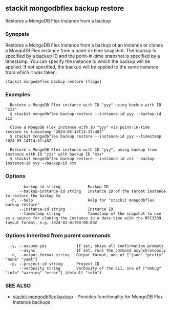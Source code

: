 ## stackit mongodbflex backup restore

Restores a MongoDB Flex instance from a backup

### Synopsis

Restores a MongoDB Flex instance from a backup of an instance or clones a MongoDB Flex instance from a point-in-time snapshot.
The backup is specified by a backup ID and the point-in-time snapshot is specified by a timestamp.
You can specify the instance to which the backup will be applied. If not specified, the backup will be applied to the same instance from which it was taken.

```
stackit mongodbflex backup restore [flags]
```

### Examples

```
  Restore a MongoDB Flex instance with ID "yyy" using backup with ID "zzz"
  $ stackit mongodbflex backup restore --instance-id yyy --backup-id zzz

  Clone a MongoDB Flex instance with ID "yyy" via point-in-time restore to timestamp "2024-05-14T14:31:48Z"
  $ stackit mongodbflex backup restore --instance-id yyy --timestamp 2024-05-14T14:31:48Z

  Restore a MongoDB Flex instance with ID "yyy", using backup from instance with ID "zzz" with backup ID "xxx"
  $ stackit mongodbflex backup restore --instance-id zzz --backup-instance-id yyy --backup-id xxx
```

### Options

```
      --backup-id string            Backup ID
      --backup-instance-id string   Instance ID of the target instance to restore the backup to
  -h, --help                        Help for "stackit mongodbflex backup restore"
      --instance-id string          Instance ID
      --timestamp string            Timestamp of the snapshot to use as a source for cloning the instance in a date-time with the RFC3339 layout format, e.g. 2024-01-01T00:00:00Z
```

### Options inherited from parent commands

```
  -y, --assume-yes             If set, skips all confirmation prompts
      --async                  If set, runs the command asynchronously
  -o, --output-format string   Output format, one of ["json" "pretty" "none" "yaml"]
  -p, --project-id string      Project ID
      --verbosity string       Verbosity of the CLI, one of ["debug" "info" "warning" "error"] (default "info")
```

### SEE ALSO

* [stackit mongodbflex backup](./stackit_mongodbflex_backup.md)	 - Provides functionality for MongoDB Flex instance backups

